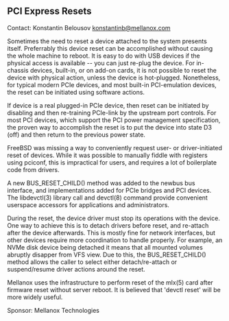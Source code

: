 ## PCI Express Resets ##

Contact: Konstantin Belousov <konstantinb@mellanox.com>  

Sometimes the need to reset a device attached to the system presents
itself.  Preferrably this device reset can be accomplished without
causing the whole machine to reboot.  It is easy to do with USB
devices if the physical access is available -- you can just re-plug
the device.  For in-chassis devices, built-in, or on add-on cards,
it is not possible to reset the device with physical action, unless
the device is hot-plugged.  Nonetheless, for typical modern PCIe
devices, and most built-in PCI-emulation devices, the reset can be
initiated using software actions.

If device is a real plugged-in PCIe device, then reset can be
initiated by disabling and then re-training PCIe-link by the upstream
port controls.  For most PCI devices, which support the PCI power
management specification, the proven way to accomplish the reset
is to put the device into state D3 (off) and then return to the
previous power state.

FreeBSD was missing a way to conveniently request user- or
driver-initiated reset of devices. While it was possible to manually
fiddle with registers using pciconf, this is impractical for users,
and requires a lot of boilerplate code from drivers.

A new BUS_RESET_CHILD() method was added to the newbus bus interface,
and implementations added for PCIe bridges and PCI devices.  The
libdevctl(3) library call and devctl(8) command  provide convenient
userspace accessors for applications and administrators.

During the reset, the device driver must stop its operations with
the device.  One way to achieve this is to detach drivers before
reset, and re-attach after the device afterwards.  This is mostly
fine for network interfaces, but other devices require more
coordination to handle properly.  For example, an NVMe disk device
being detached it means that all mounted volumes abruptly disapper
from VFS view.  Due to this, the BUS_RESET_CHILD() method allows
the caller to  select either detach/re-attach or suspend/resume
driver actions around the reset.

Mellanox uses the infrastructure to perform reset of the mlx(5) card
after firmware reset without server reboot.  It is believed that
'devctl reset' will be more widely useful.

Sponsor: Mellanox Technologies  
